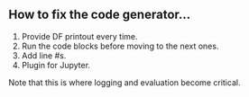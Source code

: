 ## How to fix the code generator...

1. Provide DF printout every time.
2. Run the code blocks before moving to the next ones.
3. Add line #s.
4. Plugin for Jupyter.

Note that this is where logging and evaluation become critical.